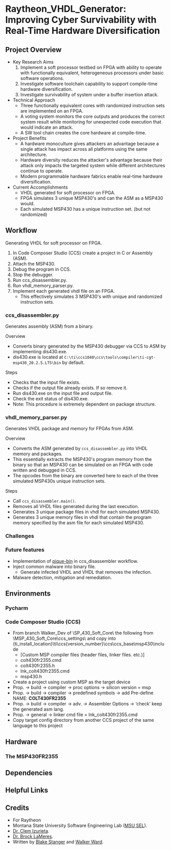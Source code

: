 # Raytheon_VHDL_Generator:<br/>Improving Cyber Survivability with Real-Time Hardware Diversification
## Project Overview
- Key Research Aims
  1. Implement a soft processor testbed on FPGA with ability to operate with functionally equivalent, heterogeneous processors under basic software operations.
  2. Investigate software toolchain capability to support compile-time hardware diversification.
  3. Investigate survivability of system under a buffer insertion attack.
- Technical Approach
  - Three functionally equivalent cores with randomized instruction sets are implemented on an FPGA.
  - A voting system monitors the core outputs and produces the correct system result while monitoring for unexpected code execution that would indicate an attack.
  - A SW tool chain creates the core hardware at compile-time.
- Project Benefits
  - A hardware monoculture gives attackers an advantage because a single attack has impact across all platforms using the same architecture.
  - Hardware diversity reduces the attacker's advantage because their attack only impacts the targeted system while different architectures continue to operate.
  - Modern programmable hardware fabrics enable real-time hardware diversification.
- Current Accomplishments
  - VHDL generated for soft processor on FPGA.
  - FPGA simulates 3 unique MSP430's and can the ASM as a MSP430 would.
  - Each simulated MSP430 has a unique instruction set. (but not randomized)

[comment]: <> (- What it actually does: )
[comment]: <> (- Generates 3 unique vhdl rom memory files from a c or ASM's binary for 3 unique MSP430's simulated on 3 FPGA's)
## Workflow
[comment]: <> (- insert diagram/visual)
Generating VHDL for soft processor on FPGA.
 1. In Code Composer Studio (CCS) create a project in C or Assembly (ASM).
 2. Attach the MSP430.
 3. Debug the program in CCS.
 4. Stop the debugger.
 5. Run ccs_disassembler.py. 
 6. Run vhdl_memory_parser.py. 
 7. Implement each generated vhdl file on an FPGA.
    - This effectively simulates 3 MSP430's with unique and randomized instruction sets.

### ccs_disassembler.py
Generates assembly (ASM) from a binary.

Overview
- Converts binary generated by the MSP430 debugger via CCS to ASM by implementing dis430.exe.
- dis430.exe is located at `C:\ti\ccs1040\ccs\tools\compiler\ti-cgt-msp430_20.2.5.LTS\bin` by default.

Steps
- Checks that the input file exists.
- Checks if the output file already exists. If so remove it.
- Run dis430.exe on the input file and output file.
- Check the exit status of dis430.exe.
- Note: This procedure is extremely dependent on package structure.

### vhdl_memory_parser.py
Generates VHDL package and memory for FPGAs from ASM.

Overview
- Converts the ASM generated by `ccs_disassembler.py` into VHDL memory and packages.
- This essentially extracts the MSP430's program memory from the binary so that an MSP430 can be simulated on an FPGA with code written and debugged in CCS.
- The opcodes from the binary are converted here to each of the three simulated MSP430s unique instruction sets. 

Steps
- Call `ccs_disassembler.main()`.
- Removes all VHDL files generated during the last execution.
- Generates 3 unique package files in vhdl for each simulated MSP430.
- Generates 3 unique memory files in vhdl that contain the program memory specified by the asm file for each simulated MSP430.
### Challenges
### Future features
- Implementation of [pique-bin](https://github.com/MSUSEL/msusel-pique) in ccs_disassembler workflow.
- Inject common malware into binary file.
  - Generate infected VHDL and VHDL that removes the infection.
- Malware detection, mitigation and remediation.
## Environments
### Pycharm
### Code Composer Studio (CCS)
- From branch Walker_Dev of \SP_430_Soft_Core\ the following from \MSP_430_Soft_Core\ccs_settings\ and copy into {ti_install_location}\ti\ccs{version_number}\ccs\ccs_base\msp430\include
  - [Custom MSP compiler files (header files, linker files. etc.)]
  - colt430fr2355.cmd
  - colt430fr2355.h
  - lnk_colt430fr2355.cmd
  - msp430.h
- Create a project using custom MSP as the target device
- Prop. -> build -> compiler -> proc options -> silicon version = msp
- Prop. -> build -> compiler -> predefined symbols -> add Pre-define NAME: __COLT430FR2355__
- Prop. -> build -> compiler -> adv. -> Assembler Options -> ‘check’ keep the generated asm lang.
- Prop. -> general -> linker cmd file = lnk_colt430fr2355.cmd
- Copy target config directory from another CCS project of the same language to this project
## Hardware
### The MSP430FR2355
## Dependencies
## Helpful Links
## Credits
- For Raytheon
- Montana State University Software Engineering Lab ([MSU SEL](https://github.com/MSUSEL)).
- [Dr. Clem Izurieta](https://www.cs.montana.edu/directory/1524206/clemente-izurieta).
- [Dr. Brock LaMeres](https://www.montana.edu/blameres/).
- Written by [Blake Stanger](https://github.com/blakestanger) and [Walker Ward](https://github.com/Phred7).
